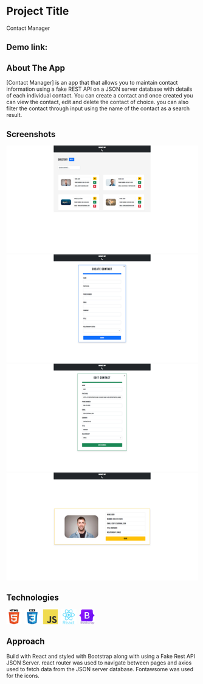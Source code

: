 # Project Title

Contact Manager

## Demo link:

<!-- Access my site at [google.com](https://google.com) -->

## About The App

[Contact Manager] is an app that that allows you to maintain contact information using a fake REST API on a JSON server database with details of each individual contact. You can create a contact and once created you can view the contact, edit and delete the contact of choice. you can also filter the contact through input using the name of the contact as a search result.

## Screenshots

![](screenshots/home.png)
![](screenshots/add.png)
![](screenshots/edit.png)
![](screenshots/view.png)

## Technologies

  <img src="https://github.com/devicons/devicon/blob/master/icons/html5/html5-original-wordmark.svg" title="React" alt="React" width="40" height="40"/>&nbsp;
  <img src="https://github.com/devicons/devicon/blob/master/icons/css3/css3-original-wordmark.svg" title="React" alt="React" width="40" height="40"/>&nbsp;
  <img src="https://github.com/devicons/devicon/blob/master/icons/javascript/javascript-original.svg" title="React" alt="React" width="40" height="40"/>&nbsp;
  <img src="https://github.com/devicons/devicon/blob/master/icons/react/react-original-wordmark.svg" title="React" alt="React" width="40" height="40"/>&nbsp;
  <img src="https://github.com/devicons/devicon/blob/master/icons/bootstrap/bootstrap-original-wordmark.svg" title="React" alt="React" width="40" height="40"/>&nbsp;

## Approach

Build with React and styled with Bootstrap along with using a Fake Rest API JSON Server. react router was used to navigate between pages and axios used to fetch data from the JSON server database. Fontawsome was used for the icons.




